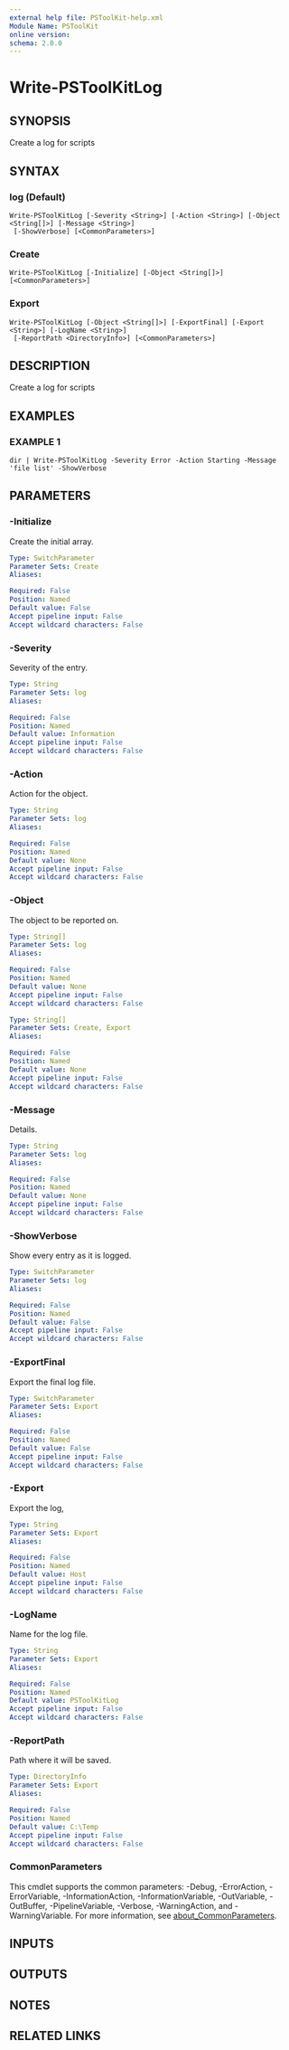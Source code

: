 ```yaml
---
external help file: PSToolKit-help.xml
Module Name: PSToolKit
online version:
schema: 2.0.0
---
```


# Write-PSToolKitLog

## SYNOPSIS
Create a log for scripts

## SYNTAX

### log (Default)
```
Write-PSToolKitLog [-Severity <String>] [-Action <String>] [-Object <String[]>] [-Message <String>]
 [-ShowVerbose] [<CommonParameters>]
```

### Create
```
Write-PSToolKitLog [-Initialize] [-Object <String[]>] [<CommonParameters>]
```

### Export
```
Write-PSToolKitLog [-Object <String[]>] [-ExportFinal] [-Export <String>] [-LogName <String>]
 [-ReportPath <DirectoryInfo>] [<CommonParameters>]
```

## DESCRIPTION
Create a log for scripts

## EXAMPLES

### EXAMPLE 1
```
dir | Write-PSToolKitLog -Severity Error -Action Starting -Message 'file list' -ShowVerbose
```

## PARAMETERS

### -Initialize
Create the initial array.

```yaml
Type: SwitchParameter
Parameter Sets: Create
Aliases:

Required: False
Position: Named
Default value: False
Accept pipeline input: False
Accept wildcard characters: False
```

### -Severity
Severity of the entry.

```yaml
Type: String
Parameter Sets: log
Aliases:

Required: False
Position: Named
Default value: Information
Accept pipeline input: False
Accept wildcard characters: False
```

### -Action
Action for the object.

```yaml
Type: String
Parameter Sets: log
Aliases:

Required: False
Position: Named
Default value: None
Accept pipeline input: False
Accept wildcard characters: False
```

### -Object
The object to be reported on.

```yaml
Type: String[]
Parameter Sets: log
Aliases:

Required: False
Position: Named
Default value: None
Accept pipeline input: False
Accept wildcard characters: False
```

```yaml
Type: String[]
Parameter Sets: Create, Export
Aliases:

Required: False
Position: Named
Default value: None
Accept pipeline input: False
Accept wildcard characters: False
```

### -Message
Details.

```yaml
Type: String
Parameter Sets: log
Aliases:

Required: False
Position: Named
Default value: None
Accept pipeline input: False
Accept wildcard characters: False
```

### -ShowVerbose
Show every entry as it is logged.

```yaml
Type: SwitchParameter
Parameter Sets: log
Aliases:

Required: False
Position: Named
Default value: False
Accept pipeline input: False
Accept wildcard characters: False
```

### -ExportFinal
Export the final log file.

```yaml
Type: SwitchParameter
Parameter Sets: Export
Aliases:

Required: False
Position: Named
Default value: False
Accept pipeline input: False
Accept wildcard characters: False
```

### -Export
Export the log,

```yaml
Type: String
Parameter Sets: Export
Aliases:

Required: False
Position: Named
Default value: Host
Accept pipeline input: False
Accept wildcard characters: False
```

### -LogName
Name for the log file.

```yaml
Type: String
Parameter Sets: Export
Aliases:

Required: False
Position: Named
Default value: PSToolKitLog
Accept pipeline input: False
Accept wildcard characters: False
```

### -ReportPath
Path where it will be saved.

```yaml
Type: DirectoryInfo
Parameter Sets: Export
Aliases:

Required: False
Position: Named
Default value: C:\Temp
Accept pipeline input: False
Accept wildcard characters: False
```

### CommonParameters
This cmdlet supports the common parameters: -Debug, -ErrorAction, -ErrorVariable, -InformationAction, -InformationVariable, -OutVariable, -OutBuffer, -PipelineVariable, -Verbose, -WarningAction, and -WarningVariable. For more information, see [about_CommonParameters](http://go.microsoft.com/fwlink/?LinkID=113216).

## INPUTS

## OUTPUTS

## NOTES

## RELATED LINKS
